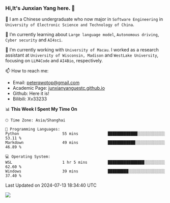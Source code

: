 ### Hi,It's Junxian Yang here. 👋

<!--
**Uestc-Young/Uestc-Young** is a ✨ _special_ ✨ repository because its `README.md` (this file) appears on your GitHub profile.

Here are some ideas to get you started:

- 🔭 I’m currently working on ...
- 🌱 I’m currently learning ...
- 👯 I’m looking to collaborate on ...
- 🤔 I’m looking for help with ...
- 💬 Ask me about ...
- 📫 How to reach me: ...
- 😄 Pronouns: ...
- ⚡ Fun fact: ...
-->
🎉 I am a Chinese undergraduate who now major in `Software Engineering` in `University of Electronic Science and Technology of China`.  
  
🌱 I’m currently learning about `Large language model`, `Autonomous driving`, `Cyber security` and `AI4sci`.  

🔭 I’m currently working with `University of Macau`. I worked as a research assistant at `University of Wisconsin, Madison` and `WestLake University`, focusing on `LLM4Code` and `AI4Bio`, respectively.
  
📫 How to reach me: 
   - Email: peterqwqtop@gmail.com
   - Academic Page: [junxianyanguestc.github.io](https://junxianyanguestc.github.io/)
   - Github: Here it is!
   - Bilibili: Xv33233
     
<!--START_SECTION:waka-->
📊 **This Week I Spent My Time On** 

```text
🕑︎ Time Zone: Asia/Shanghai

💬 Programming Languages: 
Python                   55 mins             █████████████░░░░░░░░░░░░   53.11 % 
Markdown                 49 mins             ████████████░░░░░░░░░░░░░   46.89 % 

💻 Operating System: 
WSL                      1 hr 5 mins         ████████████████░░░░░░░░░   62.60 % 
Windows                  39 mins             █████████░░░░░░░░░░░░░░░░   37.40 % 
```


 Last Updated on 2024-07-13 18:34:40 UTC
<!--END_SECTION:waka-->

![](https://visitor-badge.glitch.me/badge?page_id=Uestc-Young.readme)
